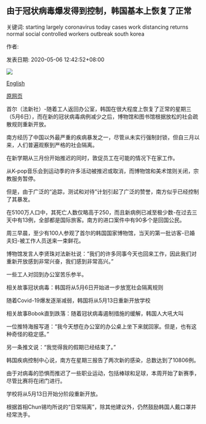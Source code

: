 ## 由于冠状病毒爆发得到控制，韩国基本上恢复了正常

关键词: starting largely coronavirus today cases work distancing returns normal social controlled workers outbreak south korea

作者: 

发表日期: 2020-05-06 12:42:52+08:00

![](https://www.straitstimes.com/sites/default/files/styles/x_large/public/articles/2020/05/06/rk_southkorea_060520.jpg?itok=yzsG-aUw)

[English](South%20Korea%20returns%20largely%20to%20normal%20as%20coronavirus%20outbreak%20controlled.md)

[原网页](https://www.straitstimes.com/asia/east-asia/south-korea-returns-largely-to-normal-as-coronavirus-outbreak-controlled)

首尔（法新社）-随着工人返回办公室，韩国在很大程度上恢复了正常的星期三（5月6日），而在新的冠状病毒病例减少之后，博物馆和图书馆根据放松的社会疏散规则重新开放。

南方经历了中国以外最严重的疾病暴发之一，尽管从未实行强制封锁，但自三月以来，人们普遍观察到严格的社会隔离。

在新学期从三月份开始推迟的同时，敦促员工在可能的情况下在家工作。

从K-pop音乐会到运动季的许多活动被推迟或取消，而博物馆和美术馆则关闭，宗教服务暂停。

但是，由于广泛的“追踪，测试和对待”计划引起了广泛的赞誉，南方似乎已经控制了其暴发。

在5100万人口中，其死亡人数仅略高于250，而且新病例已减至极少数-在过去三天中有13例，全部都是国际旅客。南方的进口案件中有90多个是回国公民。

周三早晨，至少有100人参观了首尔的韩国国家博物馆，当天的第一批访客-已婚夫妇-被工作人员送来一束鲜花。

博物馆发言人李贤珠对法新社说：“我们的许多同事今天也回来工作，因此我们对重新开放感到非常兴奋，我们感到非常高兴。”

一些工人对回到办公室苦乐参半。

相关故事冠状病毒：韩国将从5月6日开始进一步放宽社会隔离规则

随着Covid-19爆发逐渐减弱，韩国将从5月13日重新开放学校

相关故事Bobok直到跌落：随着冠状病毒遏制措施的缓解，韩国人大吼大叫

一位推特海报写道：“我今天想在办公室的办公桌上坐下来就回家。但是，也有这种奇怪的稳定感。”

另一条推文说：“我觉得我的假期已经结束了。”

韩国疾病控制中心说，南方在星期三报告了两次新的感染，总数达到了10806例。

由于对病毒的恐惧而推迟了一些职业运动，包括棒球和足球，本周开始了新赛季，尽管比赛将在闭门进行。

学校将从5月13日开始分阶段重新开放。

根据首相Chun锡均所说的“日常隔离”，除其他建议外，仍然鼓励韩国人戴口罩并经常洗手。